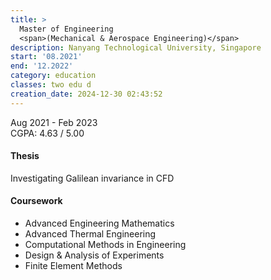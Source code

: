 ```yaml
---
title: >
  Master of Engineering
  <span>(Mechanical & Aerospace Engineering)</span>
description: Nanyang Technological University, Singapore
start: '08.2021'
end: '12.2022'
category: education
classes: two edu d
creation_date: 2024-12-30 02:43:52
---
```



Aug 2021 - Feb 2023\
CGPA: 4.63 / 5.00

#### Thesis

Investigating Galilean invariance in CFD

#### Coursework

* Advanced Engineering Mathematics
* Advanced Thermal Engineering
* Computational Methods in Engineering
* Design & Analysis of Experiments
* Finite Element Methods